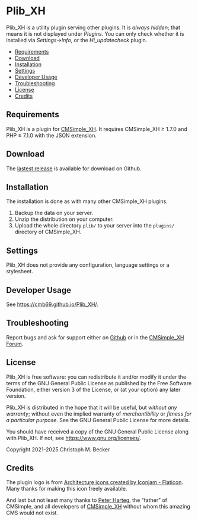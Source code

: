 # Plib_XH

Plib_XH is a utility plugin serving other plugins.
It is *always* *hidden*; that means it is not displayed under *Plugins*.
You can only check whether it is installed via *Settings*→*Info*,
or the *Hi_updatecheck* plugin.

- [Requirements](#requirements)
- [Download](#download)
- [Installation](#installation)
- [Settings](#settings)
- [Developer Usage](#developer-usage)
- [Troubleshooting](#troubleshooting)
- [License](#license)
- [Credits](#credits)

## Requirements

Plib_XH is a plugin for [CMSimple_XH](https://www.cmsimple-xh.org/).
It requires CMSimple_XH ≥ 1.7.0 and PHP ≥ 7.1.0 with the JSON extension.

## Download

The [lastest release](https://github.com/cmb69/plib_xh/releases/latest)
is available for download on Github.

## Installation

The installation is done as with many other CMSimple_XH plugins.

1. Backup the data on your server.
1. Unzip the distribution on your computer.
1. Upload the whole directory `plib/` to your server into
   the `plugins/` directory of CMSimple_XH.

## Settings

Plib_XH does not provide any configuration, language settings or a stylesheet.

## Developer Usage

See https://cmb69.github.io/Plib_XH/.

## Troubleshooting

Report bugs and ask for support either on
[Github](https://github.com/cmb69/plib_xh/issues)
or in the [CMSimple_XH Forum](https://cmsimpleforum.com/).

## License

Plib_XH is free software: you can redistribute it and/or modify
it under the terms of the GNU General Public License as published by
the Free Software Foundation, either version 3 of the License, or
(at your option) any later version.

Plib_XH is distributed in the hope that it will be useful,
but *without any warranty*; without even the implied warranty of
*merchantibility* or *fitness for a particular purpose*. See the
GNU General Public License for more details.

You should have received a copy of the GNU General Public License
along with Plib_XH.  If not, see <https://www.gnu.org/licenses/>.

Copyright 2021-2025 Christoph M. Becker

## Credits

The plugin logo is from
[Architecture icons created by Iconjam - Flaticon](https://www.flaticon.com/free-icons/architecture).
Many thanks for making this icon freely available.

And last but not least many thanks to
[Peter Harteg](https://www.harteg.dk/), the “father” of CMSimple,
and all developers of [CMSimple_XH](https://www.cmsimple-xh.org)
without whom this amazing CMS would not exist.
